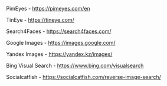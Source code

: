 
PimEyes - https://pimeyes.com/en

TinEye - https://tineye.com/

Search4Faces - https://search4faces.com/

Google Images - https://images.google.com/

Yandex Images - https://yandex.kz/images/

Bing Visual Search - https://www.bing.com/visualsearch

Socialcatfish - https://socialcatfish.com/reverse-image-search/


